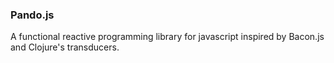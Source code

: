 ### Pando.js

A functional reactive programming library for javascript inspired by Bacon.js and Clojure's transducers.
